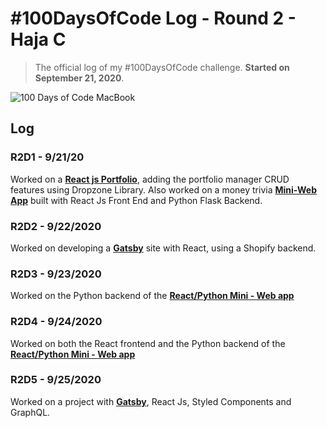 # #100DaysOfCode Log - Round 2 - Haja C
> The official log of my #100DaysOfCode challenge. **Started on September 21, 2020**.

![100 Days of Code MacBook](https://dl.airtable.com/.attachmentThumbnails/d6d7b268b6ff38bb0d54a7fafec85f2a/528f5fd6)



## Log

### R2D1 - 9/21/20
Worked on a **[React js Portfolio](https://github.com/HajaSChilds/React-Portfolio)**, adding the portfolio manager CRUD features using Dropzone Library. Also worked on a money trivia **[Mini-Web App](https://github.com/HajaSChilds/talk-money-app-frontend)** built with React Js Front End and Python Flask Backend.

### R2D2 - 9/22/2020
Worked on developing a **[Gatsby](https://github.com/HajaSChilds/gatsby-dev-shop)** site with React, using a Shopify backend.

### R2D3 - 9/23/2020

Worked on the Python backend of the **[React/Python Mini - Web app](https://github.com/HajaSChilds/talk-money-app-frontend)**

### R2D4 - 9/24/2020

Worked on both the React frontend and the Python backend of the **[React/Python Mini - Web app](https://github.com/HajaSChilds/talk-money-app-frontend)**

### R2D5 - 9/25/2020

Worked on a project with **[Gatsby](https://github.com/HajaSChilds/gatsby-dev-shop)**, React Js, Styled Components and GraphQL.
